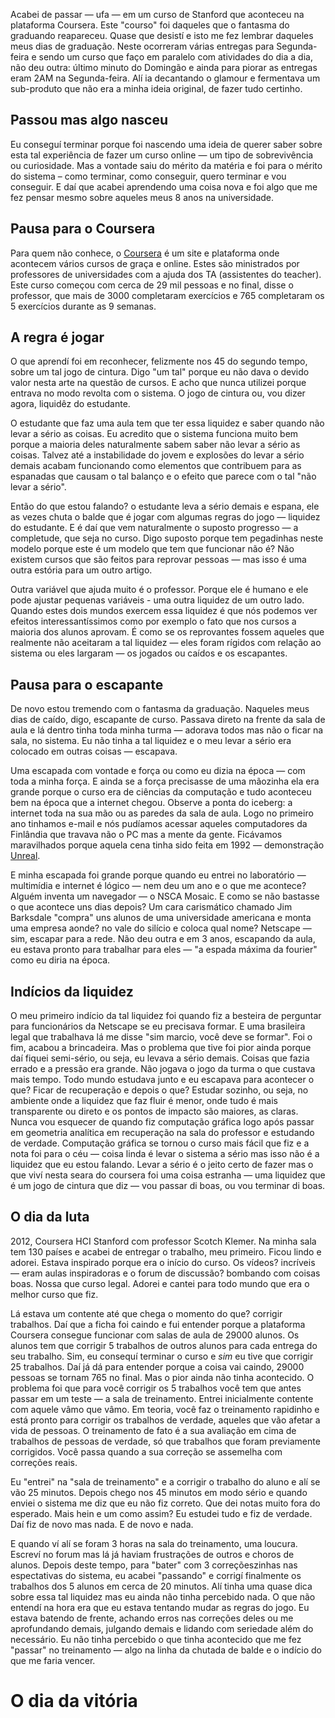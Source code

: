 Acabei de passar — ufa — em um curso de Stanford que aconteceu na plataforma Coursera. Este "courso" foi daqueles que o fantasma do graduando reapareceu. Quase que desistí e isto me fez lembrar daqueles meus dias de graduação. Neste ocorreram várias entregas para Segunda-feira e sendo um curso que faço em paralelo com atividades do dia a dia, não deu outra: último minuto do Domingão e ainda para piorar as entregas eram 2AM na Segunda-feira. Alí ia decantando o glamour e fermentava um sub-produto que não era a minha ideia original, de fazer tudo certinho. 
## Passou mas algo nasceu

Eu conseguí terminar porque foi nascendo uma ideia de querer saber sobre esta tal experiência de fazer um curso online — um tipo de sobrevivência ou curiosidade. Mas a vontade saiu do mérito da matéria e foi para o mérito do sistema – como terminar, como conseguir, quero terminar e vou conseguir. E daí que acabei aprendendo uma coisa nova e foi algo que me fez pensar mesmo sobre aqueles meus 8 anos na universidade.

## Pausa para o Coursera 

Para quem não conhece, o [Coursera](http://www.coursera.org) é um site e plataforma onde acontecem vários cursos de graça e online. Estes são ministrados por professores de universidades com a ajuda dos TA (assistentes do teacher). Este curso começou com cerca de 29 mil pessoas e no final, disse o professor, que mais de 3000 completaram exercícios e 765 completaram os 5 exercícios durante as 9 semanas. 

## A regra é jogar 

O que aprendí foi em reconhecer, felizmente nos 45 do segundo tempo, sobre um tal jogo de cintura. Digo "um tal" porque eu não dava o devido valor nesta arte na questão de cursos. E acho que nunca utilizei porque entrava no modo revolta com o sistema. O jogo de cintura ou, vou dizer agora, liquidêz do estudante. 

O estudante que faz uma aula tem que ter essa liquidez e saber quando não levar a sério as coisas. Eu acredito que o sistema funciona muito bem porque a maioria deles naturalmente sabem saber não levar a sério as coisas. Talvez até a instabilidade do jovem e explosões do levar a sério demais acabam funcionando como elementos que contribuem para as espanadas que causam o tal balanço e o efeito que parece com o tal "não levar a sério".

Então do que estou falando? o estudante leva a sério demais e espana, ele as vezes chuta o balde que é jogar com algumas regras do jogo — liquidez do estudante. E é daí que vem naturalmente o suposto progresso — a completude, que seja no curso. Digo suposto porque tem pegadinhas neste modelo porque este é um modelo que tem que funcionar não é? Não existem cursos que são feitos para reprovar pessoas — mas isso é uma outra estória para um outro artigo. 

Outra variável que ajuda muito é o professor. Porque ele é humano e ele pode ajustar pequenas variáveis - uma outra liquidez de um outro lado. Quando estes dois mundos exercem essa liquidez é que nós podemos ver efeitos interessantíssimos como por exemplo o fato que nos cursos a maioria dos alunos aprovam. É como se os reprovantes fossem aqueles que realmente não aceitaram a tal liquidez — eles foram rígidos com relação ao sistema ou eles largaram — os jogados ou caídos e os escapantes. 

## Pausa para o escapante

De novo estou tremendo com o fantasma da graduação. Naqueles meus dias de caído, digo, escapante de curso. Passava direto na frente da sala de aula e lá dentro tinha toda minha turma — adorava todos mas não o ficar na sala, no sistema. Eu não tinha a tal liquidez e o meu levar a sério era colocado em outras coisas — escapava.

Uma escapada com vontade e força ou como eu dizia na época — com toda a minha força. E ainda se a força precisasse de uma mãozinha ela era grande porque o curso era de ciências da computação e tudo aconteceu bem na época que a internet chegou. Observe a ponta do iceberg: a internet toda na sua mão ou as paredes da sala de aula. Logo no primeiro ano tinhamos e-mail e nós pudíamos acessar aqueles computadores da Finlândia que travava não o PC mas a mente da gente. Ficávamos maravilhados porque aquela cena tinha sido feita em 1992 — demonstração [Unreal](http://www.youtube.com/watch?v=vxGtPAhkEQU).

E minha escapada foi grande porque quando eu entrei no laboratório — multimídia e internet é lógico — nem deu um ano e o que me acontece? Alguém inventa um navegador — o NSCA Mosaic. E como se não bastasse o que acontece uns dias depois? Um cara carismático chamado Jim Barksdale "compra" uns alunos de uma universidade americana e monta uma empresa aonde? no vale do silício e coloca qual nome? Netscape — sim, escapar para a rede. Não deu outra e em 3 anos, escapando da aula, eu estava pronto para trabalhar para eles — "a espada máxima da fourier" como eu diria na época. 

## Indícios da liquidez 

O meu primeiro indício da tal liquidez foi quando fiz a besteira de perguntar para funcionários da Netscape se eu precisava formar. E uma brasileira legal que trabalhava lá me disse "sim marcio, você deve se formar". Foi o fim, acabou a brincadeira. Mas o problema que tive foi pior ainda porque daí fiquei semi-sério, ou seja, eu levava a sério demais. Coisas que fazia errado e a pressão era grande. Não jogava o jogo da turma o que custava mais tempo. Todo mundo estudava junto e eu escapava para acontecer o que? Ficar de recuperação e depois o que? Estudar sozinho, ou seja, no ambiente onde a liquidez que faz fluir é menor, onde tudo é mais transparente ou direto e os pontos de impacto são maiores, as claras. Nunca vou esquecer de quando fiz computação gráfica logo após passar em geometria analítica em recuperação na sala do professor e estudando de verdade. Computação gráfica se tornou o curso mais fácil que fiz e a nota foi para o céu — coisa linda é levar o sistema a sério mas isso não é a liquidez que eu estou falando. Levar a sério é o jeito certo de fazer mas o que viví nesta seara do coursera foi uma coisa estranha — uma liquidez que é um jogo de cintura que diz — vou passar di boas, ou vou terminar di boas. 

## O dia da luta 

2012, Coursera HCI Stanford com professor Scotch Klemer. Na minha sala tem 130 países e acabei de entregar o trabalho, meu primeiro. Ficou lindo e adorei. Estava inspirado porque era o início do curso. Os vídeos? incríveis — eram aulas inspiradoras e o forum de discussão? bombando com coisas boas. Nossa que curso legal. Adorei e cantei para todo mundo que era o melhor curso que fiz. 

Lá estava um contente até que chega o momento do que? corrigir trabalhos. Daí que a ficha foi caindo e fui entender porque a plataforma Coursera consegue funcionar com salas de aula de 29000 alunos. Os alunos tem que corrigir 5 trabalhos de outros alunos para cada entrega do seu trabalho. Sim, eu consequí terminar o curso e *sim* eu tive que corrigir 25 trabalhos. Daí já dá para entender porque a coisa vai caindo, 29000 pessoas se tornam 765 no final.  Mas o pior ainda não tinha acontecido. O problema foi que para você corrigir os 5 trabalhos você tem que antes passar em um teste — a sala de treinamento. Entrei inicialmente contente com aquele vâmo que vâmo. Em teoria, você faz o treinamento rapidinho e está pronto para corrigir os trabalhos de verdade, aqueles que vão afetar a vida de pessoas. O treinamento de fato é a sua avaliação em cima de trabalhos de pessoas de verdade, só que trabalhos que foram previamente corrigidos. Você passa quando a sua correção se assemelha com correções reais.

Eu "entrei" na "sala de treinamento" e a corrigir o trabalho do aluno e alí se vão 25 minutos. Depois chego nos 45 minutos em modo sério e quando enviei o sistema me diz que eu não fiz correto. Que dei notas muito fora do esperado. Mais hein e um como assim? Eu estudei tudo e fiz de verdade. Daí fiz de novo mas nada. E de novo e nada. 

E quando ví alí se foram 3 horas na sala do treinamento, uma loucura. Escreví no forum mas lá já haviam frustrações de outros e choros de alunos. Depois deste tempo, para "bater" com 3 correçõeszinhas nas espectativas do sistema, eu acabei "passando" e corrigí finalmente os trabalhos dos 5 alunos em cerca de 20 minutos. Alí tinha uma quase dica sobre essa tal liquidez mas eu ainda não tinha percebido nada. O que não entendí na hora era que eu estava tentando mudar as regras do jogo. Eu estava batendo de frente, achando erros nas correções deles ou me aprofundando demais, julgando demais e lidando com seriedade além do necessário. Eu não tinha percebido o que tinha acontecido que me fez "passar" no treinamento — algo na linha da chutada de balde e o indício do que me faria vencer.

# O dia da vitória








